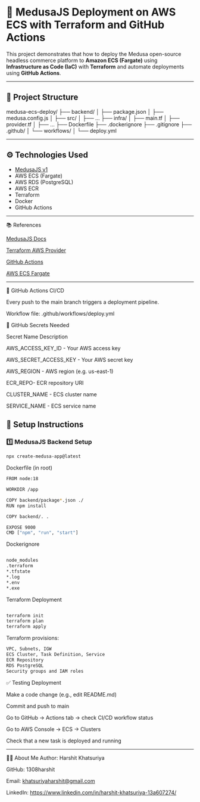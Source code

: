 # 🚀 MedusaJS Deployment on AWS ECS with Terraform and GitHub Actions

This project demonstrates that how to deploy the Medusa open-source headless commerce platform to **Amazon ECS (Fargate)** using **Infrastructure as Code (IaC)** with **Terraform** and automate deployments using **GitHub Actions**.

---

## 📁 Project Structure

medusa-ecs-deploy/
├── backend/
│   ├── package.json
│   ├── medusa.config.js
│   ├── src/
│   ├── ...
├── infra/
│   ├── main.tf
│   ├── provider.tf
│   ├── ...
├── Dockerfile
├── .dockerignore
├── .gitignore
├── .github/
│   └── workflows/
│       └── deploy.yml

---

## ⚙️ Technologies Used

- [MedusaJS v1](https://docs.medusajs.com/v1)
- AWS ECS (Fargate)
- AWS RDS (PostgreSQL)
- AWS ECR
- Terraform
- Docker
- GitHub Actions

---

📚 References

[MedusaJS Docs](https://docs.medusajs.com/v1)

[Terraform AWS Provider](https://registry.terraform.io/providers/hashicorp/aws/latest/docs)

[GitHub Actions](https://docs.github.com/en/actions)

[AWS ECS Fargate](https://docs.aws.amazon.com/AmazonECS/latest/developerguide/AWS_Fargate.html)

---

🔁 GitHub Actions CI/CD

Every push to the main branch triggers a deployment pipeline.

Workflow file: .github/workflows/deploy.yml

🔐 GitHub Secrets Needed

Secret Name	Description

AWS_ACCESS_KEY_ID	- Your AWS access key

AWS_SECRET_ACCESS_KEY	- Your AWS secret key

AWS_REGION -	AWS region (e.g. us-east-1)

ECR_REPO- ECR repository URI

CLUSTER_NAME - ECS cluster name

SERVICE_NAME - ECS service name

## 🔧 Setup Instructions

### 1️⃣ MedusaJS Backend Setup

```bash
npx create-medusa-app@latest
```

Dockerfile (in root)
```bash
FROM node:18

WORKDIR /app

COPY backend/package*.json ./
RUN npm install

COPY backend/. .

EXPOSE 9000
CMD ["npm", "run", "start"]

```

Dockerignore 
```bash

node_modules
.terraform
*.tfstate
*.log
*.env
*.exe

```
Terraform Deployment

```bash

terraform init
terraform plan
terraform apply
```

Terraform provisions:
```bash
VPC, Subnets, IGW
ECS Cluster, Task Definition, Service
ECR Repository
RDS PostgreSQL
Security groups and IAM roles

```

✅ Testing Deployment

Make a code change (e.g., edit README.md)

Commit and push to main

Go to GitHub → Actions tab → check CI/CD workflow status

Go to AWS Console → ECS → Clusters

Check that a new task is deployed and running

---

🙋‍♂️ About Me
Author: Harshit Khatsuriya

GitHub: 1308harshit

Email: khatsuriyaharshit@gmail.com

LinkedIn: https://www.linkedin.com/in/harshit-khatsuriya-13a607274/
